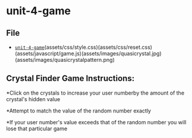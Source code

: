 # unit-4-game

## File

* [`unit-4-game`](index.html)(assets/css/style.css)(assets/css/reset.css)(assets/javascript/game.js)(assets/images/quasicrystal.jpg)(assets/images/quasicrystalpattern.png)

## Crystal Finder Game Instructions:
 
*Click on the crystals to increase your user numberby the amount of the crystal's hidden value

*Attempt to match the value of the random number exactly

*If your user number's value exceeds that of the random number you will lose that particular game

